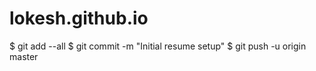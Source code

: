 # lokesh.github.io
$ git add --all
$ git commit -m "Initial resume setup"
$ git push -u origin master
